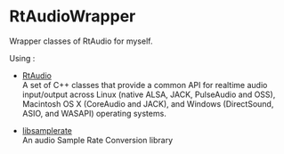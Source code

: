 # RtAudioWrapper
Wrapper classes of RtAudio for myself.  


Using :  
+ [RtAudio](https://github.com/thestk/rtaudio)   
A set of C++ classes that provide a common API for realtime audio input/output across Linux (native ALSA, JACK, PulseAudio and OSS), Macintosh OS X (CoreAudio and JACK), and Windows (DirectSound, ASIO, and WASAPI) operating systems.  

+ [libsamplerate](https://github.com/libsndfile/libsamplerate)    
An audio Sample Rate Conversion library  
